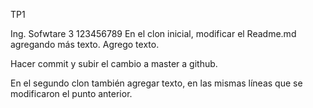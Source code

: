 TP1

Ing. Sofwtare 3 123456789
En el clon inicial, modificar el Readme.md agregando más texto.
Agrego texto.

Hacer commit y subir el cambio a master a github.

En el segundo clon también agregar texto, en las mismas líneas que se modificaron el punto anterior.

